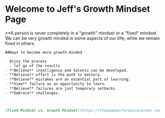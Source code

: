 # Welcome to Jeff's Growth Mindset Page

**A person is never completely in a "growth" mindset or a "fixed" mindset. We can be very growth minded in some aspects of our liife, while we remain fixed in others.

```markdown
##Ways to become more growth minded

- Enjoy the process
  - let go of the results
- **Believe** intelligence and talents can be developed.
- **Believe** effort is the path to mastery.
- **Believe** mistakes are an essential part of learning.
- **View** failure as an opportunity to learn.
- **Believe** failures are just temporary setbacks.
- **Embrace** challenges.



[Fixed Mindset vs. Growth Mindset](https://thepeakperformancecenter.com/development-series/mental-conditioning/mindsets/fixed-mindset-vs-growth-mindset/)
```
